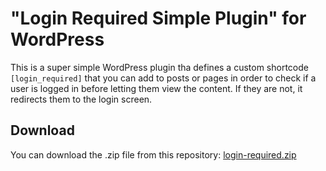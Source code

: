 # "Login Required Simple Plugin" for WordPress
This is a super simple WordPress plugin tha defines a custom shortcode `[login_required]` that you can add to posts or pages in order to check if a user is logged in before letting them view the content. If they are not, it redirects them to the login screen. 

## Download 
You can download the .zip file from this repository: [login-required.zip](login-required.zip)
